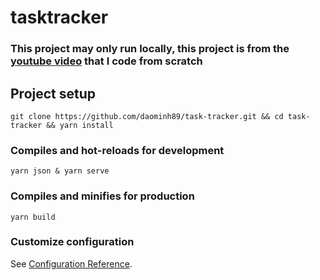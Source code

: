 # tasktracker
### This project may only run locally, this project is from the <a href="https://www.youtube.com/watch?v=qZXt1Aom3Cs">youtube video</a> that I code from scratch

## Project setup
```
git clone https://github.com/daominh89/task-tracker.git && cd task-tracker && yarn install
```

### Compiles and hot-reloads for development
```
yarn json & yarn serve
```

### Compiles and minifies for production
```
yarn build
```

### Customize configuration
See [Configuration Reference](https://cli.vuejs.org/config/).
